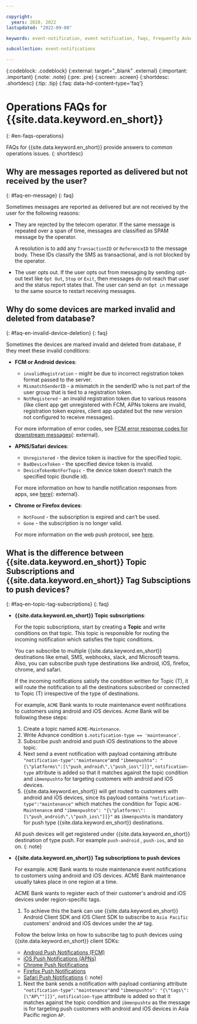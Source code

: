 ```yaml
---

copyright:
  years: 2020, 2022
lastupdated: "2022-09-08"

keywords: event-notification, event notification, faqs, Frequently Asked Questions, question, billing, service, invalid devices, device deletion, database

subcollection: event-notifications

---
```


{:codeblock: .codeblock}
{:external: target="_blank" .external}
{:important: .important}
{:note: .note}
{:pre: .pre}
{:screen: .screen}
{:shortdesc: .shortdesc}
{:tip: .tip}
{:faq: data-hd-content-type='faq'}

# Operations FAQs for {{site.data.keyword.en_short}}
{: #en-faqs-operations}

FAQs for {{site.data.keyword.en_short}} provide answers to common operations issues.
{: shortdesc}

## Why are messages reported as delivered but not received by the user?
{: #faq-en-message}
{: faq}

Sometimes messages are reported as delivered but are not received by the user for the following reasons:

- They are rejected by the telecom operator. If the same message is repeated over a span of time, messages are classified as SPAM message by the operator.

   A resolution is to add any `TransactionID` or `ReferenceID` to the message body. These IDs classify the SMS as transactional, and is not blocked by the operator.

- The user opts out. If the user opts out from messaging by sending opt-out text like `Opt Out`, `Stop` or `Exit`, then messages do not reach that user and the status report states that. The user can send an `Opt in` message to the same source to restart receiving messages.

## Why do some devices are marked invalid and deleted from database?
{: #faq-en-invalid-device-deletion}
{: faq}

Sometimes the devices are marked invalid and deleted from database, if they meet these invalid conditions:

- **FCM or Android devices**:

   - `invalidRegistration` - might be due to incorrect registration token format passed to the server.
   - `MismatchSenderID` - a mismatch in the senderID who is not part of the user group that is tied to a registration token.
   - `NotRegistered` - an invalid registration token due to various reasons (like client app get unregistered with FCM, APNs tokens are invalid, registration token expires, client app updated but the new version not configured to receive messages). 

   For more information of error codes, see [FCM error response codes for downstream messages](https://firebase.google.com/docs/cloud-messaging/http-server-ref#error-codes){: external}.

- **APNS/Safari devices**:

   - `Unregistered` - the device token is inactive for the specified topic.
   - `BadDeviceToken` - the specified device token is invalid.
   - `DeviceTokenNotForTopic` - the device token doesn’t match the specified topic (bundle id).

   For more information on how to handle notification responses from apps, see [here](https://developer.apple.com/documentation/usernotifications/setting_up_a_remote_notification_server/handling_notification_responses_from_apns){: external}.

- **Chrome or Firefox devices**:
   - `NotFound` - the subscription is expired and can’t be used.
   - `Gone` - the subscription is no longer valid. 

   For more information on the web push protocol, see [here](https://web.dev/push-notifications-web-push-protocol/).

## What is the difference between {{site.data.keyword.en_short}} Topic Subscriptions and {{site.data.keyword.en_short}} Tag Subsciptions to push devices?
{: #faq-en-topic-tag-subscriptions}
{: faq}

- **{{site.data.keyword.en_short}} Topic subscriptions**:

   For the topic subscriptions, start by creating a **Topic** and write conditions on that topic. This topic is responsible for routing the incoming notification which satisfies the topic conditions.

   You can subscribe to multiple {{site.data.keyword.en_short}} destinations like email, SMS, webhooks, slack, and Microsoft teams. Also, you can subscribe push type destinations like android, iOS, firefox, chrome, and safari.

   If the incoming notifications satisfy the condition written for Topic (T), it will route the notification to all the destinations subscribed or connected to Topic (T) irrespective of the type of destinations.

   For example, `ACME` Bank wants to route maintenance event notifications to customers using android and iOS devices. Acme Bank will be following these steps:

   1. Create a topic named `ACME-Maintenance`.
   1. Write Advance condition `$.notification-type == 'maintenance'`.
   1. Subscribe push android and push iOS destinations to the above topic.
   1. Next send a event notification with payload containing attribute ``"notification-type":"maintenance"``and ``"ibmenpushto": "{\"platforms\":[\"push_android\",\"push_ios\"]]}"``, `notification-type` attribute is added so that it matches against the topic condition and `ibmenpushto` for targeting customers with android and iOS devices.
   1. {{site.data.keyword.en_short}} will get routed to customers with android and iOS devices, since its payload contains ``"notification-type":"maintenance"`` which matches the condition for Topic `ACME-Maintenance` and ``"ibmenpushto": "{\"platforms\":[\"push_android\",\"push_ios\"]]}"`` as `ibmenpushto` is mandatory for push type {{site.data.keyword.en_short}} destinations.

   All push devices will get registered under {{site.data.keyword.en_short}} destination of type push. For example `push-android` , `push-ios`, and so on.
   {: note}

- **{{site.data.keyword.en_short}} Tag subscriptions to push devices**

   For example. `ACME` Bank wants to route maintenance event notifications to customers using android and iOS devices. ACME Bank maintenance usually takes place in one region at a time.

   ACME Bank wants to register each of their customer's android and iOS devices under region-specific tags.

   1. To achieve this the bank can use {{site.data.keyword.en_short}} Android Client SDK and iOS Client SDK to subscribe to `Asia Pacific` customers' android and iOS devices under the `AP` tag.

   Follow the below links on how to subscribe tag to push devices using {{site.data.keyword.en_short}} client SDKs:
   - [Android Push Notifications (FCM)](/docs/event-notifications?topic=event-notifications-en-push-fcm)
   - [iOS Push Notifications (APNs)](/docs/event-notifications?topic=event-notifications-en-push-apns)
   - [Chrome Push Notifications](/docs/event-notifications?topic=event-notifications-en-push-chrome)
   - [Firefox Push Notifications](/docs/event-notifications?topic=event-notifications-en-push-firefox)
   - [Safari Push Notifications](/docs/event-notifications?topic=event-notifications-en-push-safari)
   {: note}

   1. Next the bank sends a notification with payload contianing attribute ``"notification-type":"maintenance"``and ``"ibmenpushto": "{\"tags\":[\"AP\""]]}"``, `notification-type` atttribute is added so that it matches against the topic condition and `ibmenpushto` as the message is for targeting push customers with android and iOS devices in Asia Pacific region `AP`.
